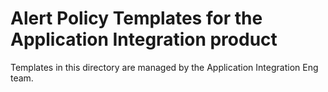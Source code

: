 # Alert Policy Templates for the Application Integration product

Templates in this directory are managed by the Application Integration Eng team.